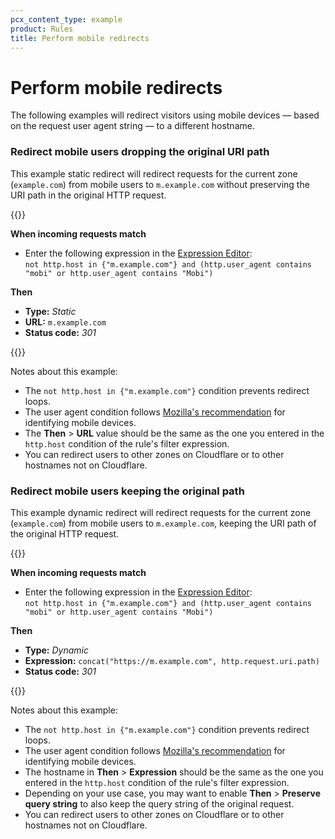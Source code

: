 ```yaml
---
pcx_content_type: example
product: Rules
title: Perform mobile redirects
---
```

# Perform mobile redirects

The following examples will redirect visitors using mobile devices — based on the request user agent string — to a different hostname.

### Redirect mobile users dropping the original URI path

This example static redirect will redirect requests for the current zone (`example.com`) from mobile users to `m.example.com` without preserving the URI path in the original HTTP request.

{{<example>}}

**When incoming requests match**

* Enter the following expression in the [Expression Editor](/ruleset-engine/rules-language/expressions/edit-expressions/#expression-editor):<br>
`not http.host in {"m.example.com"} and (http.user_agent contains "mobi" or http.user_agent contains "Mobi")`

**Then**

* **Type:** _Static_
* **URL:** `m.example.com`
* **Status code:** _301_

{{</example>}}

Notes about this example:
* The `not http.host in {"m.example.com"}` condition prevents redirect loops.
* The user agent condition follows [Mozilla's recommendation](https://developer.mozilla.org/en-US/docs/Web/HTTP/Headers/User-Agent/Firefox#device-specific_user_agent_strings) for identifying mobile devices.
* The **Then** > **URL** value should be the same as the one you entered in the `http.host` condition of the rule's filter expression.
* You can redirect users to other zones on Cloudflare or to other hostnames not on Cloudflare.

### Redirect mobile users keeping the original path

This example dynamic redirect will redirect requests for the current zone (`example.com`) from mobile users to `m.example.com`, keeping the URI path of the original HTTP request.

{{<example>}}

**When incoming requests match**

* Enter the following expression in the [Expression Editor](/ruleset-engine/rules-language/expressions/edit-expressions/#expression-editor):<br>
`not http.host in {"m.example.com"} and (http.user_agent contains "mobi" or http.user_agent contains "Mobi")`

**Then**

* **Type:** _Dynamic_
* **Expression:** `concat("https://m.example.com", http.request.uri.path)`
* **Status code:** _301_

{{</example>}}

Notes about this example:
* The `not http.host in {"m.example.com"}` condition prevents redirect loops.
* The user agent condition follows [Mozilla's recommendation](https://developer.mozilla.org/en-US/docs/Web/HTTP/Headers/User-Agent/Firefox#device-specific_user_agent_strings) for identifying mobile devices.
* The hostname in **Then** > **Expression** should be the same as the one you entered in the `http.host` condition of the rule's filter expression.
* Depending on your use case, you may want to enable **Then** > **Preserve query string** to also keep the query string of the original request.
* You can redirect users to other zones on Cloudflare or to other hostnames not on Cloudflare.
